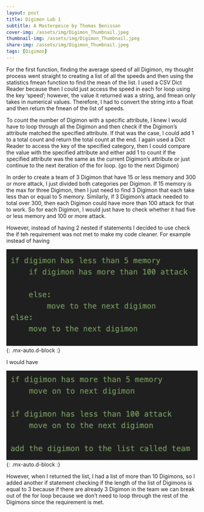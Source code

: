 ```yaml
---
layout: post
title: Digimon Lab 1
subtitle: A Masterpeice by Thomas Benissan
cover-img: /assets/img/Digimon_Thumbnail.jpeg
thumbnail-img: /assets/img/Digimon_Thumbnail.jpeg
share-img: /assets/img/Digimon_Thumbnail.jpeg
tags: [Digimon]
---
```

For the first function, finding the average speed of all Digimon, my thought process went straight to creating a list of all the speeds and then using the statistics fmean function to find the mean of the list. I used a CSV Dict Reader because then I could just access the speed in each for loop using the key ‘speed’; however, the value it returned was a string, and fmean only takes in numerical values. Therefore, I had to convert the string into a float and then return the fmean of the list of speeds.

To count the number of Digimon with a specific attribute, I knew I would have to loop through all the Digimon and then check if the Digimon’s attribute matched the specified attribute. If that was the case, I could add 1 to a total count and return the total count at the end. I again used a Dict Reader to access the key of the specified category, then I could compare the value with the specified attribute and either add 1 to count if the specified attribute was the same as the current Digimon’s attribute or just continue to the next iteration of the for loop. (go to the next Digimon)


In order to create a team of 3 Digimon that have 15 or less memory and 300 or more attack, I just divided both categories per Digimon. If 15 memory is the max for three Digimon, then I just need to find 3 Digimon that each take less than or equal to 5 memory. Similarly, if 3 Digimon’s attack needed to total over 300, then each Digimon could have more than 100 attack for that to work. So for each Digimon, I would just have to check whether it had five or less memory and 100 or more attack. 

However, instead of having 2 nested if statements I decided to use check the if teh requirement was not met to make my code cleaner. For example instead of having 

![Pseudocode1](../assets/img/Pseudocode1.png){: .mx-auto.d-block :}

I would have 

![Pseudocode1](../assets/img/Pseudocode2.png){: .mx-auto.d-block :}

 However, when I returned the list, I had a list of more than 10 Digimons, so I added another if statement checking if the length of the list of Digimons is equal to 3 because if there are already 3 Digimon in the team we can break out of the for loop because we don’t need to loop through the rest of the Digimons since the requirement is met.
